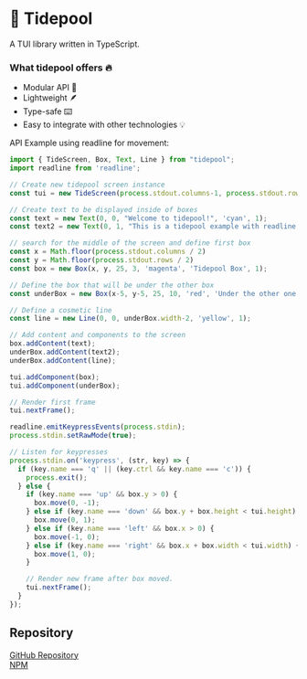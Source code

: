 # 🌊 Tidepool
A TUI library written in TypeScript.

### What tidepool offers 🔥
- Modular API 🔧
- Lightweight 🪶
- Type-safe ⌨️
- Easy to integrate with other technologies 💡

API Example using readline for movement:
```ts
import { TideScreen, Box, Text, Line } from "tidepool";
import readline from 'readline';

// Create new tidepool screen instance
const tui = new TideScreen(process.stdout.columns-1, process.stdout.rows-1);

// Create text to be displayed inside of boxes
const text = new Text(0, 0, "Welcome to tidepool!", 'cyan', 1);
const text2 = new Text(0, 1, "This is a tidepool example with readline.", 'green', 1);

// search for the middle of the screen and define first box
const x = Math.floor(process.stdout.columns / 2)
const y = Math.floor(process.stdout.rows / 2)
const box = new Box(x, y, 25, 3, 'magenta', 'Tidepool Box', 1);

// Define the box that will be under the other box
const underBox = new Box(x-5, y-5, 25, 10, 'red', 'Under the other one', 2);

// Define a cosmetic line
const line = new Line(0, 0, underBox.width-2, 'yellow', 1);

// Add content and components to the screen
box.addContent(text);
underBox.addContent(text2);
underBox.addContent(line);

tui.addComponent(box);
tui.addComponent(underBox);

// Render first frame
tui.nextFrame();

readline.emitKeypressEvents(process.stdin);
process.stdin.setRawMode(true);

// Listen for keypresses
process.stdin.on('keypress', (str, key) => {
  if (key.name === 'q' || (key.ctrl && key.name === 'c')) {
    process.exit();
  } else {
    if (key.name === 'up' && box.y > 0) {
      box.move(0, -1);
    } else if (key.name === 'down' && box.y + box.height < tui.height) {
      box.move(0, 1);
    } else if (key.name === 'left' && box.x > 0) {
      box.move(-1, 0);
    } else if (key.name === 'right' && box.x + box.width < tui.width) {
      box.move(1, 0);
    }

    // Render new frame after box moved.
    tui.nextFrame();
  }
});

```

## Repository
[GitHub Repository](https://github.com/stuncs69/tidepool)</br>
[NPM](https://www.npmjs.com/package/tidepool)